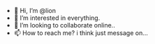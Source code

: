 - 👋 Hi, I’m @lion
- 👀 I’m interested in everything.
- 💞️ I’m looking to collaborate online..
- 📫 How to reach me? i think just message on...

<!---
lionthebeast/lionthebeast is a ✨ special ✨ repository because its `README.md` (this file) appears on your GitHub profile.
You can click the Preview link to take a look at your changes.
--->

